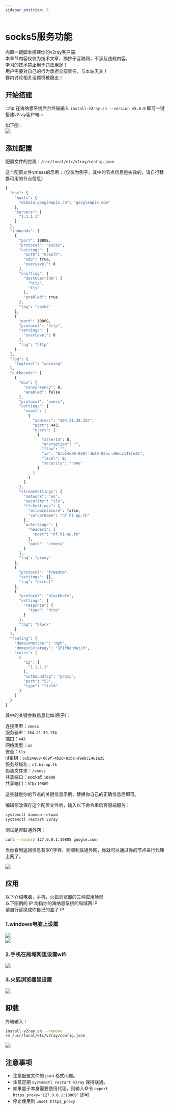 ```yaml
---
sidebar_position: 6
---
```


# socks5服务功能

内置一键脚本搭建你的v2ray客户端.  
本章节内容仅仅为技术文章，摘抄于互联网，不涉及违规内容。  
学习的技术禁止用于违法用途！  
用户需要对自己的行为承担全部责任，与本站无关！  
群内讨论相关话题将被踢出！  

## 开始搭建

:::tip
在海纳思系统后台终端输入 ```install-v2ray.sh --version v5.6.0``` 即可一键搭建v2ray客户端
:::

如下图：  
![](./img/v2ray-install.jpg)  


## 添加配置

配置文件的位置：`/usr/local/etc/v2ray/config.json`

这个配置文件vmess的示例：（仅仅为例子，其中的节点信息是失效的，请自行替换可用的节点信息）

```bash
{
  "dns": {
    "hosts": {
      "domain:googleapis.cn": "googleapis.com"
    },
    "servers": [
      "1.1.1.1"
    ]
  },
  "inbounds": [
    {
      "port": 10808,
      "protocol": "socks",
      "settings": {
        "auth": "noauth",
        "udp": true,
        "userLevel": 8
      },
      "sniffing": {
        "destOverride": [
          "http",
          "tls"
        ],
        "enabled": true
      },
      "tag": "socks"
    },
    {
      "port": 10809,
      "protocol": "http",
      "settings": {
        "userLevel": 8
      },
      "tag": "http"
    }
  ],
  "log": {
    "loglevel": "warning"
  },
  "outbounds": [
    {
      "mux": {
        "concurrency": 8,
        "enabled": false
      },
      "protocol": "vmess",
      "settings": {
        "vnext": [
          {
            "address": "104.21.39.154",
            "port": 443,
            "users": [
              {
                "alterId": 0,
                "encryption": "",
                "flow": "",
                "id": "6cb24e08-069f-4b20-83bc-d9ebc1481e35",
                "level": 8,
                "security": "none"
              }
            ]
          }
        ]
      },
      "streamSettings": {
        "network": "ws",
        "security": "tls",
        "tlsSettings": {
          "allowInsecure": false,
          "serverName": "nf.hi-op.tk"
        },
        "wsSettings": {
          "headers": {
            "Host": "nf.hi-op.tk"
          },
          "path": "/vmess"
        }
      },
      "tag": "proxy"
    },
    {
      "protocol": "freedom",
      "settings": {},
      "tag": "direct"
    },
    {
      "protocol": "blackhole",
      "settings": {
        "response": {
          "type": "http"
        }
      },
      "tag": "block"
    }
  ],
  "routing": {
    "domainMatcher": "mph",
    "domainStrategy": "IPIfNonMatch",
    "rules": [
      {
        "ip": [
          "1.1.1.1"
        ],
        "outboundTag": "proxy",
        "port": "53",
        "type": "field"
      }
    ]
  }
}
```

其中的关键参数信息比如(例子)：

连接类型：`vmess`  
服务器IP：`104.21.39.154`  
端口：`443`  
网络类型：`ws`  
安全：`tls`  
id密钥：`6cb24e08-069f-4b20-83bc-d9ebc1481e35`  
服务器域名：`nf.hi-op.tk`  
伪装文件夹：`/vmess`   
共享端口：socks5  `10808`   
共享端口：http  `10809`   

这些就是你的节点的关键信息示例，替换你自己的正确信息后即可。


编辑修改保存这个配置文件后，输入以下命令重启客服端服务：

```bash
systemctl daemon-reload
systemctl restart v2ray
```

测试是否联通外网：

```bash
curl --socks5 127.0.0.1:10808 google.com
```

当你看到返回信息有301字样，则顺利联通外网，你就可以通过你的节点进行代理上网了。

![](./img/curl-google.jpg)  


## 应用

以下介绍电脑，手机，火狐浏览器的三种应用场景  
以下图例的 IP 均指你的海纳思系统的局域网 IP  
请自行替换成你自己的盒子 IP  

### 1.windows电脑上设置

![](./img/win1.png)  
![](./img/win2.png)  


### 2.手机在局域网里设置wifi

![](./img/andriod-http.png)  

### 3.火狐浏览器里设置

![](./img/firefoxset.png)  


## 卸载

终端输入：  

```bash
install-v2ray.sh --remove
rm /usr/local/etc/v2ray/config.json
```

![](./img/v2ray-remove.jpg)  


## 注意事项

- 注意配置文件的 json 格式问题。  
- 注意定期 `systemctl restart v2ray` 保持联通。  
- 如果盒子本身需要使用代理，则输入命令 `export https_proxy="127.0.0.1:10809"` 即可  
- 停止使用则 `unset https_proxy`  


